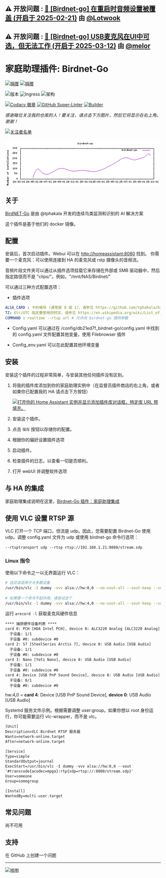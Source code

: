 ## &#9888; 开放问题 : [🐛 [Birdnet-go] 在重启时音频设置被覆盖 (开启于 2025-02-21)](https://github.com/alexbelgium/hassio-addons/issues/1781) 由 [@Lotwook](https://github.com/Lotwook)
## &#9888; 开放问题 : [🐛 [Birdnet-go] USB麦克风在UI中可选，但无法工作 (开启于 2025-03-12)](https://github.com/alexbelgium/hassio-addons/issues/1808) 由 [@melor](https://github.com/melor)
# 家庭助理插件: Birdnet-Go

[![捐赠][donation-badge]](https://www.buymeacoffee.com/alexbelgium)
[![捐赠][paypal-badge]](https://www.paypal.com/donate/?hosted_button_id=DZFULJZTP3UQA)

![版本](https://img.shields.io/badge/dynamic/json?label=Version&query=%24.version&url=https%3A%2F%2Fraw.githubusercontent.com%2Falexbelgium%2Fhassio-addons%2Fmaster%2Fbirdnet-go%2Fconfig.json)
![Ingress](https://img.shields.io/badge/dynamic/json?label=Ingress&query=%24.ingress&url=https%3A%2F%2Fraw.githubusercontent.com%2Falexbelgium%2Fhassio-addons%2Fmaster%2Fbirdnet-go%2Fconfig.json)
![架构](https://img.shields.io/badge/dynamic/json?color=success&label=Arch&query=%24.arch&url=https%3A%2F%2Fraw.githubusercontent.com%2Falexbelgium%2Fhassio-addons%2Fmaster%2Fbirdnet-go%2Fconfig.json)

[![Codacy 徽章](https://app.codacy.com/project/badge/Grade/9c6cf10bdbba45ecb202d7f579b5be0e)](https://www.codacy.com/gh/alexbelgium/hassio-addons/dashboard?utm_source=github.com&utm_medium=referral&utm_content=alexbelgium/hassio-addons&utm_campaign=Badge_Grade)
[![GitHub Super-Linter](https://img.shields.io/github/actions/workflow/status/alexbelgium/hassio-addons/weekly-supelinter.yaml?label=Lint%20code%20base)](https://github.com/alexbelgium/hassio-addons/actions/workflows/weekly-supelinter.yaml)
[![Builder](https://img.shields.io/github/actions/workflow/status/alexbelgium/hassio-addons/onpush_builder.yaml?label=Builder)](https://github.com/alexbelgium/hassio-addons/actions/workflows/onpush_builder.yaml)

[donation-badge]: https://img.shields.io/badge/Buy%20me%20a%20coffee%20(no%20paypal)-%23d32f2f?logo=buy-me-a-coffee&style=flat&logoColor=white
[paypal-badge]: https://img.shields.io/badge/Buy%20me%20a%20coffee%20with%20Paypal-0070BA?logo=paypal&style=flat&logoColor=white

_感谢每位关注我的仓库的人！要关注，请点击下方图片，然后它将显示在右上角。谢谢！_

[![关注者名单](https://reporoster.com/stars/alexbelgium/hassio-addons)](https://github.com/alexbelgium/hassio-addons/stargazers)


![下载演变](https://raw.githubusercontent.com/alexbelgium/hassio-addons/master/birdnet-go/stats.png)

## 关于

[BirdNET-Go](https://github.com/tphakala/birdnet-go/tree/main) 是由 @tphakala 开发的连续鸟类监测和识别的 AI 解决方案

这个插件是基于他们的 docker 镜像。

## 配置

安装后，首次启动插件。Webui 可以在 <http://homeassistant:8080> 找到。
你需要一个麦克风：可以使用连接到 HA 的麦克风或 rstp 摄像头的音频流。

音频片段文件夹可以通过从插件选项挂载它来存储在外部或 SMB 驱动器中，然后指定路径而不是 "clips/"。例如，"/mnt/NAS/Birdnet/"

可以通过三种方式配置选项：

- 插件选项

```yaml
ALSA_CARD : 卡的编号 (通常是 0 或 1)，请参见 https://github.com/tphakala/birdnet-go/blob/main/doc/installation.md#deciding-alsa_card-value
TZ: Etc/UTC 指定要使用的时区，请参见 https://en.wikipedia.org/wiki/List_of_tz_database_time_zones#List
COMMAND : realtime --rtsp url # 允许向 birdnet-go 提供参数
```

- Config.yaml
可以通过在 /config/db21ed7f_birdnet-go/config.yaml 中找到的 config.yaml 文件配置其他变量，使用 Filebrowser 插件

- Config_env.yaml
可以在此配置其他环境变量

## 安装

安装这个插件的过程非常简单，与安装其他任何插件没有区别。

1. 将我的插件库添加到你的家庭助理实例中（在监督员插件商店的右上角，或者如果你已配置我的 HA 请点击下方按钮）

   [![打开你的 Home Assistant 实例并显示添加插件库对话框，特定库 URL 预填充。](https://my.home-assistant.io/badges/supervisor_add_addon_repository.svg)](https://my.home-assistant.io/redirect/supervisor_add_addon_repository/?repository_url=https%3A%2F%2Fgithub.com%2Falexbelgium%2Fhassio-addons)
2. 安装这个插件。
3. 点击 `保存` 按钮以存储你的配置。
4. 根据你的偏好设置插件选项
5. 启动插件。
6. 检查插件的日志，以查看一切是否顺利。
7. 打开 webUI 并调整软件选项

## 与 HA 的集成

家庭助理集成说明在这里，[Birdnet-Go 插件：家庭助理集成](./HAINTEGRATION.md)

## 使用 VLC 设置 RTSP 源

VLC 打开一个 TCP 端口，但流是 udp。因此，您需要配置 Birdnet-Go 使用 udp。调整 config.yaml 文件为 udp 或使用 birdnet-go 命令行选项：

`--rtsptransport udp --rtsp rtsp://192.168.1.21:8080/stream.sdp`

### Linux 指令

使用以下命令之一以无界面运行 VLC：

```bash
# 这应该适用于大多数设备
/usr/bin/vlc -I dummy -vvv alsa://hw:0,0 --no-sout-all --sout-keep --sout '#transcode{acodec=mpga}:rtp{sdp=rtsp://:8080/stream.sdp}'

# 如果第一个命令不起作用，请尝试这个
/usr/bin/vlc -I dummy -vvv alsa://hw:4,0 --no-sout-all --sout-keep --sout '#rtp{sdp=rtsp://:8080/stream.sdp}'
```

运行 `arecord -l` 获取麦克风硬件信息

```text
**** 捕获硬件设备列表 ****
card 0: PCH [HDA Intel PCH], device 0: ALC3220 Analog [ALC3220 Analog]
  子设备: 1/1
  子设备 #0: subdevice #0
card 2: S7 [SteelSeries Arctis 7], device 0: USB Audio [USB Audio]
  子设备: 1/1
  子设备 #0: subdevice #0
card 3: Nano [Yeti Nano], device 0: USB Audio [USB Audio]
  子设备: 1/1
  子设备 #0: subdevice #0
card 4: Device [USB PnP Sound Device], device 0: USB Audio [USB Audio]
  子设备: 0/1
  子设备 #0: subdevice #0
```

hw:4,0 = **card 4**: Device [USB PnP Sound Device], **device 0**: USB Audio [USB Audio]

Systemd 服务文件示例。根据需要调整 user:group。如果你想以 root 身份运行，你可能需要运行 vlc-wrapper，而不是 vlc。

```text
[Unit]
Description=VLC Birdnet RTSP 服务器
Wants=network-online.target
After=network-online.target

[Service]
Type=simple
StandardOutput=journal
ExecStart=/usr/bin/vlc -I dummy -vvv alsa://hw:0,0 --sout '#transcode{acodec=mpga}:rtp{sdp=rtsp://:8080/stream.sdp}'
User=someone
Group=somegroup

[Install]
WantedBy=multi-user.target
```

## 常见问题

尚不可用

## 支持

在 GitHub 上创建一个问题

---

![插图](https://raw.githubusercontent.com/tphakala/birdnet-go/main/doc/BirdNET-Go-dashboard.webp)